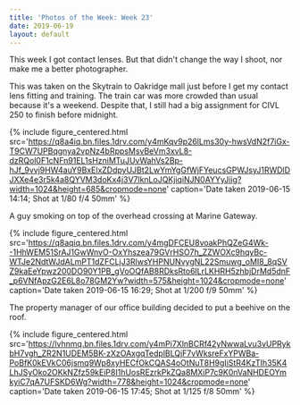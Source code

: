 ```yaml
---
title: 'Photos of the Week: Week 23'
date: 2019-06-19
layout: default
---
```


This week I got contact lenses. But that didn't change the way I shoot, nor make me a better photographer.

<!-- excerpt -->

This was taken on the Skytrain to Oakridge mall just before I get my contact lens fitting and training. The train car was more crowded than usual because it's a weekend. Despite that, I still had a big assignment for CIVL 250 to finish before midnight.

{% include figure_centered.html src='https://q8a4iq.bn.files.1drv.com/y4mKqv9p26lLms30y-hwsVdN2f7iGx-T9CW7UPBqgnya2vpNz4bRppsMsvBeVm3xvL8-dzRQol0F1cNFn91EL1sHzniMTuJUvWahVs2Bp-hJf_9vvj9HW4auY9BxElxZDdpyUJBt2LwYmYgGfWjFYeucsGPWJsyJ1RWDlDJXXe4e3r5k4a8QYVM3doKx4j3V7lknLoJQKjiqiNJN0AYYyJiig?width=1024&height=685&cropmode=none' caption='Date taken 2019-06-15 14:14; Shot at 1/80 f/4 50mm' %}

A guy smoking on top of the overhead crossing at Marine Gateway.

{% include figure_centered.html src='https://q8aqiq.bn.files.1drv.com/y4mgDFCEU8voakPhQZeG4Wk--1HhWEM51SrAJ1GwWnvO-OxYhszea79GVrHSO7h_ZZWOXc9hqyBc-WTJe2NdtWJdALmPT1dZFCLjJ3RlwsYHPNUNvygNL22Smuwg_oMI8_8qSVZ9kaEeYpwz200DO90Y1PB_gVoOQfAB8RDksRto6lLrLKHRH5zhbjDrMd5dnF_p6VNfApzG2E6L8o78GM2Yw?width=575&height=1024&cropmode=none' caption='Date taken 2019-06-15 16:29; Shot at 1/200 f/9 50mm' %}

The property manager of our office building decided to put a beehive on the roof.

{% include figure_centered.html src='https://lvhnmq.bn.files.1drv.com/y4mPi7XlnBCRf42yNwwaLvu3vUPRykbH7vgh_ZR2N1UDEM5BK-zXzOAxgqTedplBLQjF7vWksreFxYPWBa-PoBfK0kEVkC06jsmq9Wp8xyHECfOkCQAS4oOtNuT8H9gIiStR4KzTIh35K4LhJSyOko2OKkNZfz59kEiP8I1hUosREzrkPkZQa8MXiP7c9K0nVaNHDEOYmkyiC7qA7UFSKD6Wg?width=778&height=1024&cropmode=none' caption='Date taken 2019-06-15 17:45; Shot at 1/125 f/8 50mm' %}
